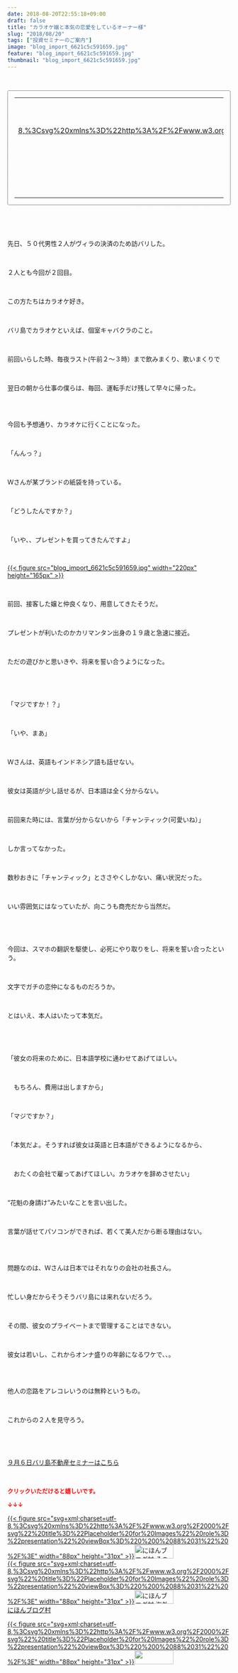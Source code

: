 ```yaml
---
date: 2018-08-20T22:55:18+09:00
draft: false
title: "カラオケ嬢と本気の恋愛をしているオーナー様"
slug: "2018/08/20"
tags: ["投資セミナーのご案内"]
image: "blog_import_6621c5c591659.jpg"
feature: "blog_import_6621c5c591659.jpg"
thumbnail: "blog_import_6621c5c591659.jpg"
---
```

<p> </p><div contenteditable="false" style="padding: 15px; border-radius: 4px; border: 1px dotted currentColor; border-image: none;"><table border="0" cellpadding="0" cellspacing="0" style="margin: 0px; table-layout: fixed;" width="100%">	<tbody width="100%">		<tr>			<td aligin="center" style="vertical-align: middle;" width="95"><span style="text-align: center; display: block;"><a alt0="AmebaAffiliate" alt1="稼げる人の常識、稼げない人の常識" alt2="Amazon" alt3="https://images-fe.ssl-images-amazon.com/images/I/51Ft8zEBpkL._SL160_.jpg" alt4="1" href="4802110227?SubscriptionId=AKIAJLD6FH2TADXIQKDQ&amp;tag=amebablog-a2371184-22&amp;linkCode=xm2&amp;camp=2025&amp;creative=165953&amp;creativeASIN=4802110227" target="_blank">{{< figure src="svg+xml;charset=utf-8,%3Csvg%20xmlns%3D%22http%3A%2F%2Fwww.w3.org%2F2000%2Fsvg%22%20title%3D%22Placeholder%20for%20Images%22%20role%3D%22presentation%22%20viewBox%3D%220%200%201%201%22%20%2F%3E"  >}}<noscript><img alt="稼げる人の常識、稼げない人の常識" border="0" data-img="affiliate" src="https://images-fe.ssl-images-amazon.com/images/I/51Ft8zEBpkL._SL160_.jpg" style="margin: 0px; vertical-align: middle; max-width: 95px;"></noscript></a></span></td>			<td style="line-height: 1.5; padding-left: 15px; vertical-align: middle;"><a alt0="AmebaAffiliate" alt1="稼げる人の常識、稼げない人の常識" alt2="Amazon" alt3="https://images-fe.ssl-images-amazon.com/images/I/51Ft8zEBpkL._SL160_.jpg" alt4="1" href="4802110227?SubscriptionId=AKIAJLD6FH2TADXIQKDQ&amp;tag=amebablog-a2371184-22&amp;linkCode=xm2&amp;camp=2025&amp;creative=165953&amp;creativeASIN=4802110227" target="_blank">稼げる人の常識、稼げない人の常識</a>			<div style="padding: 3px 0px;">1,200円</div>			<div style="font-size: 0.83em;">Amazon</div></td>		</tr>	</tbody></table></div><p> </p><p> </p><p>先日、５０代男性２人がヴィラの決済のため訪バリした。</p><p> </p><p>２人とも今回が２回目。</p><p> </p><p>この方たちはカラオケ好き。</p><p> </p><p>バリ島でカラオケといえば、個室キャバクラのこと。</p><p> </p><p>前回いらした時、毎夜ラスト(午前２～３時）まで飲みまくり、歌いまくりで</p><p> </p><p>翌日の朝から仕事の僕らは、毎回、運転手だけ残して早々に帰った。</p><p> </p><p><br/>今回も予想通り、カラオケに行くことになった。</p><p> </p><p>「んんっ？」</p><p> </p><p>Ｗさんが某ブランドの紙袋を持っている。</p><p> </p><p>「どうしたんですか？」</p><p> </p><p>「いや、、プレゼントを買ってきたんですよ」</p><p> </p><p><a href="blog_import_6621c5c591659.jpg">{{< figure src="blog_import_6621c5c591659.jpg" width="220px" height="165px" >}}</a></p><p> </p><p>前回、接客した嬢と仲良くなり、用意してきたそうだ。</p><p> </p><p>プレゼントが利いたのかカリマンタン出身の１９歳と急速に接近。</p><p> </p><p>ただの遊びかと思いきや、将来を誓い合うようになった。</p><p> </p><p> </p><p>「マジですか！？」</p><p> </p><p>「いや、まあ」</p><p> </p><p>Ｗさんは、英語もインドネシア語も話せない。</p><p> </p><p>彼女は英語が少し話せるが、日本語は全く分からない。</p><p> </p><p>前回来た時には、言葉が分からないから「チャンティック(可愛いね）」</p><p> </p><p>しか言ってなかった。</p><p> </p><p>数秒おきに「チャンティック」とささやくしかない、痛い状況だった。</p><p> </p><p>いい雰囲気にはなっていたが、向こうも商売だから当然だ。</p><p> </p><p> </p><p>今回は、スマホの翻訳を駆使し、必死にやり取りをし、将来を誓い合ったという。</p><p> </p><p>文字でガチの恋仲になるものだろうか。</p><p> </p><p>とはいえ、本人はいたって本気だ。</p><p> </p><p> </p><p>「彼女の将来のために、日本語学校に通わせてあげてほしい。</p><p> </p><p>　もちろん、費用は出しますから」</p><p> </p><p>「マジですか？」</p><p> </p><p>「本気だよ。そうすれば彼女は英語と日本語ができるようになるから、</p><p> </p><p>　おたくの会社で雇ってあげてほしい。カラオケを辞めさせたい」</p><p> </p><p>“花魁の身請け”みたいなことを言い出した。</p><p> </p><p>言葉が話せてパソコンができれば、若くて美人だから断る理由はない。</p><p> </p><p><br/>問題なのは、Ｗさんは日本ではそれなりの会社の社長さん。</p><p> </p><p>忙しい身だからそうそうバリ島には来れないだろう。</p><p> </p><p>その間、彼女のプライベートまで管理することはできない。</p><p> </p><p>彼女は若いし、これからオンナ盛りの年齢になるワケで、、。</p><p> </p><p><br/>他人の恋路をアレコレいうのは無粋というもの。</p><p> </p><p>これからの２人を見守ろう。</p><p> </p><p> </p><p><a href="iin.co.jp" target="_blank">９月６日バリ島不動産セミナーはこちら</a></p><p> </p><p><font color="#ff0000" size="2"><strong>クリックいただけると嬉しいです。</strong></font></p><p><font color="#ff0000" size="2"><strong>↓↓↓</strong></font></p><p><a href="ranking.html?p_cid=01260127" id="&amp;blogmura_banner" target="_blank">{{< figure src="svg+xml;charset=utf-8,%3Csvg%20xmlns%3D%22http%3A%2F%2Fwww.w3.org%2F2000%2Fsvg%22%20title%3D%22Placeholder%20for%20Images%22%20role%3D%22presentation%22%20viewBox%3D%220%200%2088%2031%22%20%2F%3E" width="88px" height="31px" >}}<noscript><img alt="にほんブログ村 その他生活ブログ 不動産投資へ" border="0" height="31" src="https://img-proxy.blog-video.jp/images?url=http%3A%2F%2Flife.blogmura.com%2Fhudousantoushi%2Fimg%2Fhudousantoushi88_31.gif" width="88"></noscript></a><br/><a href="ranking.html?p_cid=01260127" target="_blank">{{< figure src="svg+xml;charset=utf-8,%3Csvg%20xmlns%3D%22http%3A%2F%2Fwww.w3.org%2F2000%2Fsvg%22%20title%3D%22Placeholder%20for%20Images%22%20role%3D%22presentation%22%20viewBox%3D%220%200%2088%2031%22%20%2F%3E" width="88px" height="31px" >}}<noscript><img alt="にほんブログ村 海外生活ブログ バリ島情報へ" border="0" height="31" src="https://img-proxy.blog-video.jp/images?url=http%3A%2F%2Foverseas.blogmura.com%2Fbali%2Fimg%2Fbali88_31.gif" width="88"></noscript></a><br/><a href="ranking.html?p_cid=01260127" target="_blank">にほんブログ村</a></p><p><a href="link.php?1804582" title="人気ブログランキングへ">{{< figure src="svg+xml;charset=utf-8,%3Csvg%20xmlns%3D%22http%3A%2F%2Fwww.w3.org%2F2000%2Fsvg%22%20title%3D%22Placeholder%20for%20Images%22%20role%3D%22presentation%22%20viewBox%3D%220%200%2088%2031%22%20%2F%3E" width="88px" height="31px" >}}<noscript><img border="0" height="31" src="https://blog.with2.net/img/banner/banner_22.gif" width="88"></noscript></a></p><p> </p>


